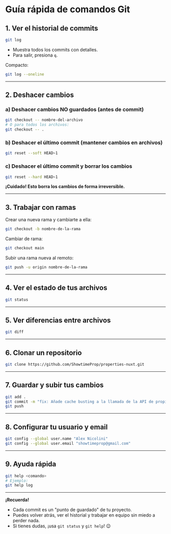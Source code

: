 # Guía rápida de comandos Git

## 1. Ver el historial de commits

```bash
git log
```
- Muestra todos los commits con detalles.
- Para salir, presiona `q`.

Compacto:
```bash
git log --oneline
```

---

## 2. Deshacer cambios

### a) Deshacer cambios NO guardados (antes de commit)
```bash
git checkout -- nombre-del-archivo
# O para todos los archivos:
git checkout -- .
```

### b) Deshacer el último commit (mantener cambios en archivos)
```bash
git reset --soft HEAD~1
```

### c) Deshacer el último commit y borrar los cambios
```bash
git reset --hard HEAD~1
```
**¡Cuidado! Esto borra los cambios de forma irreversible.**

---

## 3. Trabajar con ramas

Crear una nueva rama y cambiarte a ella:
```bash
git checkout -b nombre-de-la-rama
```

Cambiar de rama:
```bash
git checkout main
```

Subir una rama nueva al remoto:
```bash
git push -u origin nombre-de-la-rama
```

---

## 4. Ver el estado de tus archivos

```bash
git status
```

---

## 5. Ver diferencias entre archivos

```bash
git diff
```

---

## 6. Clonar un repositorio

```bash
git clone https://github.com/ShowtimeProp/properties-nuxt.git
```

---

## 7. Guardar y subir tus cambios

```bash
git add .
git commit -m "fix: Añade cache busting a la llamada de la API de propiedades"
git push
```

---

## 8. Configurar tu usuario y email

```bash
git config --global user.name "Alex Nicolini"
git config --global user.email "showtimeprop@gmail.com"
```

---

## 9. Ayuda rápida

```bash
git help <comando>
# Ejemplo:
git help log
```

---

**¡Recuerda!**
- Cada commit es un "punto de guardado" de tu proyecto.
- Puedes volver atrás, ver el historial y trabajar en equipo sin miedo a perder nada.
- Si tienes dudas, ¡usa `git status` y `git help`! 😉 